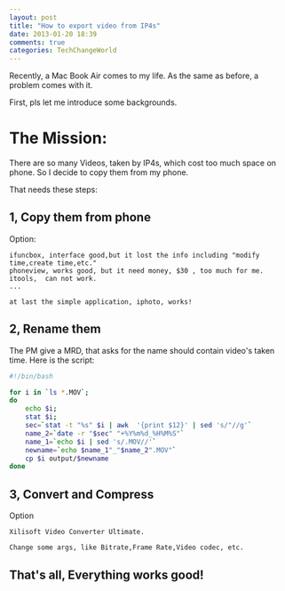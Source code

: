 ```yaml
---
layout: post
title: "How to export video from IP4s"
date: 2013-01-20 18:39
comments: true
categories: TechChangeWorld 
---
```



Recently, a Mac Book Air comes to my life.
As the same as before, a problem comes with it.

First, pls let me introduce some backgrounds.

The Mission:
========

There are so many Videos, taken by IP4s, which cost too much space on phone.
So I decide to copy them from my phone.

That needs these steps:

1, Copy them from phone
---------


<!-- more -->

Option:

    ifuncbox, interface good,but it lost the info including "modify time,create time,etc."
    phoneview, works good, but it need money, $30 , too much for me. 
    itools,  can not work.
    ...

    at last the simple application, iphoto, works!

2, Rename them
----------

The PM give a MRD, that asks for the name should contain video's taken time.
Here is the script:


``` sh
#!/bin/bash

for i in `ls *.MOV`;
do
    echo $i;
    stat $i;
    sec=`stat -t "%s" $i | awk  '{print $12}' | sed 's/"//g'`
    name_2=`date -r "$sec" "+%Y%m%d_%H%M%S"`
    name_1=`echo $i | sed 's/.MOV//'`
    newname=`echo $name_1"_"$name_2".MOV"`
    cp $i output/$newname
done
```

3, Convert and Compress
-----------------

Option

    Xilisoft Video Converter Ultimate.

    Change some args, like Bitrate,Frame Rate,Video codec, etc.

    

That's all, Everything works good!
-----------------
    





